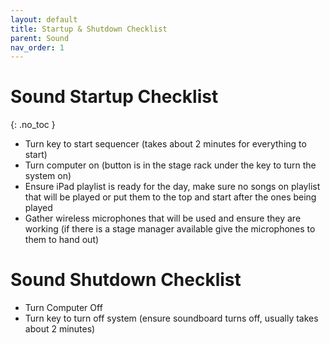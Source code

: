 ```yaml
---
layout: default
title: Startup & Shutdown Checklist
parent: Sound
nav_order: 1
---
```


# Sound Startup Checklist
{: .no_toc }
- Turn key to start sequencer (takes about 2 minutes for everything to start)
- Turn computer on (button is in the stage rack under the key to turn the system on)
- Ensure iPad playlist is ready for the day, make sure no songs on playlist that will be played or put them to the top and start after the ones being played
- Gather wireless microphones that will be used and ensure they are working (if there is a stage manager available give the microphones to them to hand out)

# Sound Shutdown Checklist
- Turn Computer Off
- Turn key to turn off system (ensure soundboard turns off, usually takes about 2 minutes)
